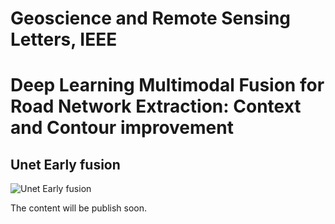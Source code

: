 # Geoscience and Remote Sensing Letters, IEEE
# Deep Learning Multimodal Fusion for Road Network Extraction: Context and Contour improvement

## Unet Early fusion
![Unet Early fusion](/sod_qual_comp.PNG)


The content will be publish soon.

